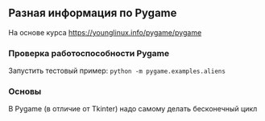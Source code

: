 ## Разная информация по Pygame
На основе курса https://younglinux.info/pygame/pygame

### Проверка работоспособности Pygame
Запустить тестовый пример: `python -m pygame.examples.aliens`

### Основы
В Pygame (в отличие от Tkinter) надо самому делать бесконечный цикл